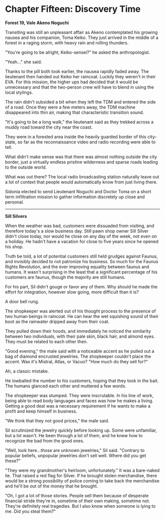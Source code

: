 # **Chapter Fifteen: Discovery Time**

**Forest 19, Vale**
**Akeno Noguchi**

Transiting was still an unpleasant affair as Akeno contemplated his growing nausea and his companion, Toma Keiko. They just arrived in the middle of a forest in a raging storm, with heavy rain and rolling thunders.

"You're going to be alright, Keiko-sensei?" he asked the anthropologist.

"Yeah..." she said.

Thanks to the pill both took earlier, the nausea rapidly faded away.  The lieutenant then handed out Keiko her raincoat. Luckily they weren't in their EVA. For this mission, the higher ups had decided that it would be unnecessary and that the two-person crew will have to blend in using the local stylings.

The rain didn't subsided a bit when they left the TDM and entered the side of a road. Once they were a few meters away, the TDM machine disappeared into thin air, making that characteristic transition sound.

"It's going to be a long walk," the lieutenant said as they trekked across a muddy road toward the city near the coast.

They were in a forested area inside the heavily guarded border of this city-state, so far as the reconnaissance video and radio recording were able to tell.

What didn't make sense was that there was almost nothing outside the city border, just a virtually endless pristine wilderness and sparse roads leading to the outside world.

What was out there? The local radio broadcasting station naturally leave out a lot of context that people would automatically know from just living there.

Sidonia elected to send Lieutenant Noguchi and Doctor Toma on a short term infiltration mission to gather information discretely up close and personal.

***
**Sill Silvers**

When the weather was bad, customers were dissuaded from visiting, and therefore today's a slow business day. Still pawn shop owner Sill Silver didn't close today, nor would he close on any day of the week, not even on a holiday. He hadn't have a vacation for close to five years since he opened his shop.

Truth be told, a lot of potential customers still held grudges against Faunus, and invisibly decided to not patronize his business. So much for the Faunus Rights Revolution, and the ever improving equality between faunus and humans. It wasn't surprising in the least that a significant percentage of his customers are faunus, though the majority are still humans.

For his part, Sil didn't gouge or favor any of them. Why should he made the effort for integration, however slow going, more difficult than it is?

A door bell rung.

The shopkeeper was alerted out of his thought process to the presence of two human beings in raincoat. He can hear the wet squishing sound of their boot as the rainwater dripped away from their coat.

They pulled down their hoods, and immediately he noticed the similarity between two individuals, with their pale skin, black hair, and almond eyes. They must be related to each other then.

"Good evening," the male said with a noticeable accent as he pulled out a bag of diamond encrusted jewelries. The shopkeeper couldn't place the accent. Was it's Mistral, Atlas, or Vacuo? "How much do they sell for?"

Ah, a classic mistake.

He lowballed the number to his customers, hoping that they took in the bait. The humans glanced each other and muttered a few words.

The shopkeeper was stumped. They were inscrutable. In his line of work, being able to read body languages and faces was how he makes a living. Getting a good deal was a necessary requirement if he wants to make a profit and keep himself in business.

"We think that they not good prices," the male said.

Sil scrutinized the jewelry quickly before looking up. Some were unfamiliar, but a lot wasn't. He been through a lot of them, and he knew how to recognize the bad from the good ones.

"Well, look here...those are unknown jewelries," Sil said. "Contrary to popular beliefs, unpopular jewelries don't sell well. Where did you get these?"

"They were my grandmother's heirloom, unfortunately." It was a bare-naked lie. That raised a red flag for Silver. If he brought stolen merchandise, there would be a strong possibility of police coming to take back the merchandise and he'll be out of the money that he brought.

"Oh, I got a lot of those stories. People sell them because of desperate financial stride they're in, sometime of their own making, sometime not. They're definitely real tragedies. But I also know when someone is lying to me. Did you steal them?"
